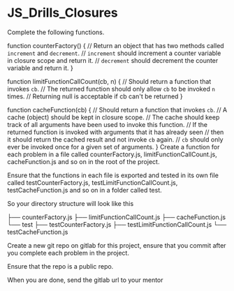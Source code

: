 # JS_Drills_Closures


Complete the following functions.

function counterFactory() {
    // Return an object that has two methods called `increment` and `decrement`.
    // `increment` should increment a counter variable in closure scope and return it.
    // `decrement` should decrement the counter variable and return it.
}

function limitFunctionCallCount(cb, n) {
    // Should return a function that invokes `cb`.
    // The returned function should only allow `cb` to be invoked `n` times.
    // Returning null is acceptable if cb can't be returned
}

function cacheFunction(cb) {
    // Should return a function that invokes `cb`.
    // A cache (object) should be kept in closure scope.
    // The cache should keep track of all arguments have been used to invoke this function.
    // If the returned function is invoked with arguments that it has already seen
    // then it should return the cached result and not invoke `cb` again.
    // `cb` should only ever be invoked once for a given set of arguments.
}
Create a function for each problem in a file called counterFactory.js, limitFunctionCallCount.js, cacheFunction.js and so on in the root of the project.

Ensure that the functions in each file is exported and tested in its own file called testCounterFactory.js, testLimitFunctionCallCount.js, testCacheFunction.js and so on in a folder called test.

So your directory structure will look like this

├── counterFactory.js
├── limitFunctionCallCount.js
├── cacheFunction.js
└── test
    ├── testCounterFactory.js
    ├── testLimitFunctionCallCount.js
    └── testCacheFunction.js

Create a new git repo on gitlab for this project, ensure that you commit after you complete each problem in the project.

Ensure that the repo is a public repo.

When you are done, send the gitlab url to your mentor
